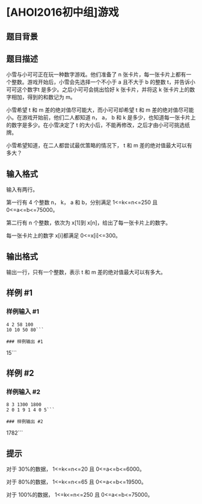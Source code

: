 # [AHOI2016初中组]游戏

## 题目背景



## 题目描述

小雪与小可可正在玩一种数字游戏。他们准备了 n 张卡片，每一张卡片上都有一个整数。游戏开始后，小雪会先选择一个不小于 a 且不大于 b 的整数 t，并告诉小可可这个数字t 是多少。之后小可可会挑出恰好 k 张卡片，并将这 k 张卡片上的数字相加，得到的和数记为 m。


小雪希望 t 和 m 差的绝对值尽可能大，而小可可却希望 t 和 m 差的绝对值尽可能小。在游戏开始前，他们二人都知道 n， a， b 和 k 是多少，也知道每一张卡片上的数字是多少。在小雪决定了 t 的大小后，不能再修改，之后才由小可可挑选纸牌。


小雪希望知道，在二人都尝试最优策略的情况下， t 和 m 差的绝对值最大可以有多大？


## 输入格式

输入有两行。

第一行有 4 个整数 n， k， a 和 b，分别满足 1<=k<=n<=250 且0<=a<=b<=75000。

第二行有 n 个整数，依次为 x[1]到 x[n]，给出了每一张卡片上的数字。

每一张卡片上的数字 x[i]都满足 0<=x[i]<=300。


## 输出格式

输出一行，只有一个整数，表示 t 和 m 差的绝对值最大可以有多大。


## 样例 #1

### 样例输入 #1
```
4 2 58 100
10 10 50 80```

### 样例输出 #1

```
15```

## 样例 #2

### 样例输入 #2
```
8 3 1300 1800
2 0 1 9 1 4 0 5```

### 样例输出 #2

```
1782```

## 提示

对于 30%的数据， 1<=k<=n<=20 且 0<=a<=b<=6000。

对于 80%的数据， 1<=k<=n<=65 且 0<=a<=b<=19500。

对于 100%的数据， 1<=k<=n<=250 且 0<=a<=b<=75000。

